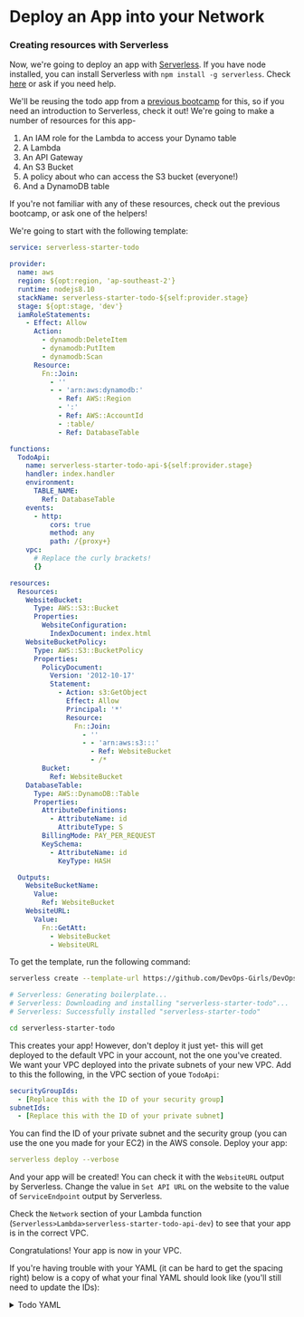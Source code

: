 # Deploy an App into your Network

### Creating resources with Serverless
Now, we're going to deploy an app with [Serverless](https://serverless.com/). If you have node installed, you can install Serverless with `npm install -g serverless`. Check [here](https://serverless.com/framework/docs/getting-started/) or ask if you need help.

We'll be reusing the todo app from a [previous bootcamp](https://github.com/DevOps-Girls/DevOps-Girls-Serverless--Bootcamp-4/tree/master/serverless-starter-todo) for this, so if you need an introduction to Serverless, check it out! 
We're going to make a number of resources for this app-
1. An IAM role for the Lambda to access your Dynamo table
2. A Lambda 
3. An API Gateway
4. An S3 Bucket
5. A policy about who can access the S3 bucket (everyone!)
6. And a DynamoDB table 

If you're not familiar with any of these resources, check out the previous bootcamp, or ask one of the helpers!

We're going to start with the following template:
```yml
service: serverless-starter-todo

provider:
  name: aws
  region: ${opt:region, 'ap-southeast-2'}
  runtime: nodejs8.10
  stackName: serverless-starter-todo-${self:provider.stage}
  stage: ${opt:stage, 'dev'}
  iamRoleStatements:
    - Effect: Allow
      Action:
        - dynamodb:DeleteItem
        - dynamodb:PutItem
        - dynamodb:Scan
      Resource:
        Fn::Join:
          - ''
          - - 'arn:aws:dynamodb:'
            - Ref: AWS::Region
            - ':'
            - Ref: AWS::AccountId
            - :table/
            - Ref: DatabaseTable

functions:
  TodoApi:
    name: serverless-starter-todo-api-${self:provider.stage}
    handler: index.handler
    environment:
      TABLE_NAME:
        Ref: DatabaseTable
    events:
      - http:
          cors: true
          method: any
          path: /{proxy+}
    vpc:
      # Replace the curly brackets!
      {}

resources:
  Resources:
    WebsiteBucket:
      Type: AWS::S3::Bucket
      Properties:
        WebsiteConfiguration:
          IndexDocument: index.html
    WebsiteBucketPolicy:
      Type: AWS::S3::BucketPolicy
      Properties:
        PolicyDocument:
          Version: '2012-10-17'
          Statement:
            - Action: s3:GetObject
              Effect: Allow
              Principal: '*'
              Resource:
                Fn::Join:
                  - ''
                  - - 'arn:aws:s3:::'
                    - Ref: WebsiteBucket
                    - /*
        Bucket:
          Ref: WebsiteBucket
    DatabaseTable:
      Type: AWS::DynamoDB::Table
      Properties:
        AttributeDefinitions:
          - AttributeName: id
            AttributeType: S
        BillingMode: PAY_PER_REQUEST
        KeySchema:
          - AttributeName: id
            KeyType: HASH

  Outputs:
    WebsiteBucketName:
      Value:
        Ref: WebsiteBucket
    WebsiteURL:
      Value:
        Fn::GetAtt:
          - WebsiteBucket
          - WebsiteURL
```

To get the template, run the following command:
```bash
serverless create --template-url https://github.com/DevOps-Girls/DevOps-Girls-Cloud-Networking/tree/serverless-template/app

# Serverless: Generating boilerplate...
# Serverless: Downloading and installing "serverless-starter-todo"...
# Serverless: Successfully installed "serverless-starter-todo"

cd serverless-starter-todo
```

This creates your app! However, don't deploy it just yet- this will get deployed to the default VPC in your account, not the one you've created. We want your VPC deployed into the private subnets of your new VPC. Add to this the following, in the VPC section of youe `TodoApi`:
```yml
securityGroupIds:
  - [Replace this with the ID of your security group]
subnetIds:
  - [Replace this with the ID of your private subnet]
```
You can find the ID of your private subnet and the security group (you can use the one you made for your EC2) in the AWS console. Deploy your app:
```yml
serverless deploy --verbose
```

And your app will be created! You can check it with the `WebsiteURL` output by Serverless. Change the value in `Set API URL` on the website to the value of `ServiceEndpoint` output by Serverless. 

Check the `Network` section of your Lambda function (`Serverless>Lambda>serverless-starter-todo-api-dev`) to see that your app is in the correct VPC. 

Congratulations! Your app is now in your VPC. 

If you're having trouble with your YAML (it can be hard to get the spacing right) below is a copy of what your final YAML should look like (you'll still need to update the IDs):
<details><summary>Todo YAML</summary>
<p>

```yml
service: serverless-starter-todo

provider:
  name: aws
  region: ${opt:region, 'ap-southeast-2'}
  runtime: nodejs8.10
  stackName: serverless-starter-todo-${self:provider.stage}
  stage: ${opt:stage, 'dev'}
  iamRoleStatements:
    - Effect: Allow
      Action:
        - dynamodb:DeleteItem
        - dynamodb:PutItem
        - dynamodb:Scan
      Resource:
        Fn::Join:
          - ''
          - - 'arn:aws:dynamodb:'
            - Ref: AWS::Region
            - ':'
            - Ref: AWS::AccountId
            - :table/
            - Ref: DatabaseTable

functions:
  TodoApi:
    name: serverless-starter-todo-api-${self:provider.stage}
    handler: index.handler
    environment:
      TABLE_NAME:
        Ref: DatabaseTable
    events:
      - http:
          cors: true
          method: any
          path: /{proxy+}
    vpc:
      securityGroupIds:
        - [Replace this with the ID of your security group]
      subnetIds:
        - [Replace this with the ID of your private subnet]

resources:
  Resources:
    WebsiteBucket:
      Type: AWS::S3::Bucket
      Properties:
        WebsiteConfiguration:
          IndexDocument: index.html
    WebsiteBucketPolicy:
      Type: AWS::S3::BucketPolicy
      Properties:
        PolicyDocument:
          Version: '2012-10-17'
          Statement:
            - Action: s3:GetObject
              Effect: Allow
              Principal: '*'
              Resource:
                Fn::Join:
                  - ''
                  - - 'arn:aws:s3:::'
                    - Ref: WebsiteBucket
                    - /*
        Bucket:
          Ref: WebsiteBucket
    DatabaseTable:
      Type: AWS::DynamoDB::Table
      Properties:
        AttributeDefinitions:
          - AttributeName: id
            AttributeType: S
        BillingMode: PAY_PER_REQUEST
        KeySchema:
          - AttributeName: id
            KeyType: HASH

  Outputs:
    WebsiteBucketName:
      Value:
        Ref: WebsiteBucket
    WebsiteURL:
      Value:
        Fn::GetAtt:
          - WebsiteBucket
          - WebsiteURL
```
</p>
</details>